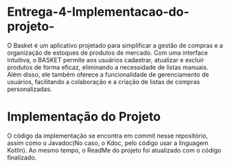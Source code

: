 # Entrega-4-Implementacao-do-projeto-

O Basket é um aplicativo projetado para simplificar a gestão de compras e a organização de estoques de produtos de mercado. Com uma interface intuitiva, o BASKET permite aos usuários cadastrar, atualizar e excluir produtos de forma eficaz, eliminando a necessidade de listas manuais. Além disso, ele também oferece a funcionalidade de gerenciamento de usuários, facilitando a colaboração e a criação de listas de compras personalizadas. 

# Implementação do Projeto

O código da implementação se encontra em commit nesse repositório, assim como o Javadoc(No caso, o Kdoc, pelo código usar a linguagem Kotlin). Ao mesmo tempo, o ReadMe do projeto foi atualizado com o código finalizado.
